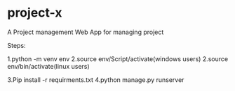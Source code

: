 # project-x
A Project management Web App for managing project


Steps:

1.python -m venv env
2.source env/Script/activate(windows users)
2.source env/bin/activate(linux users)

3.Pip install -r requirments.txt
4.python manage.py runserver
